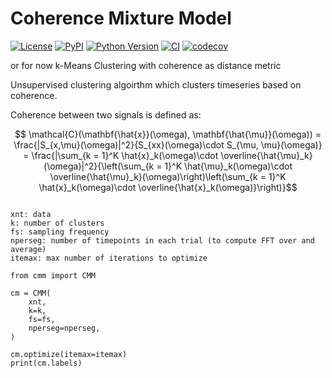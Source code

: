 # Coherence Mixture Model

[![License](https://img.shields.io/pypi/l/cmm.svg?color=green)](https://github.com/vrutten/cmm/raw/main/LICENSE)
[![PyPI](https://img.shields.io/pypi/v/cmm.svg?color=green)](https://pypi.org/project/cmm)
[![Python Version](https://img.shields.io/pypi/pyversions/cmm.svg?color=green)](https://python.org)
[![CI](https://github.com/vrutten/cmm/actions/workflows/ci.yml/badge.svg)](https://github.com/vrutten/cmm/actions/workflows/ci.yml)
[![codecov](https://codecov.io/gh/vrutten/cmm/branch/main/graph/badge.svg)](https://codecov.io/gh/vrutten/cmm)

or for now k-Means Clustering with coherence as distance metric

Unsupervised clustering algoirthm which clusters timeseries based on coherence.


Coherence between two signals is defined as:
```math
 \mathcal{C}(\mathbf{\hat{x}}(\omega), \mathbf{\hat{\mu}}(\omega)) = \frac{|S_{x,\mu}(\omega)|^2}{S_{xx}(\omega)\cdot S_{\mu, \mu}(\omega)} =  \frac{|\sum_{k = 1}^K \hat{x}_k(\omega)\cdot \overline{\hat{\mu}_k}(\omega)|^2}{\left(\sum_{k = 1}^K \hat{\mu}_k(\omega)\cdot \overline{\hat{\mu}_k}(\omega)\right)\left(\sum_{k = 1}^K \hat{x}_k(\omega)\cdot \overline{\hat{x}_k(\omega)}\right)}
 ```


``` demo code

xnt: data
k: number of clusters
fs: sampling frequency
nperseg: number of timepoints in each trial (to compute FFT over and average)
itemax: max number of iterations to optimize

```

```
from cmm import CMM

cm = CMM(
    xnt,
    k=k,
    fs=fs,
    nperseg=nperseg,
)

cm.optimize(itemax=itemax)
print(cm.labels)
```
